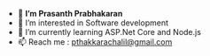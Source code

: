 - 👋 <b>I’m Prasanth Prabhakaran </b>
- 👀 I’m interested in Software development
- 🌱 I’m currently learning ASP.Net Core and Node.js
- 📫 Reach me : pthakkarachalil@gmail.com

<!---
PthPbkn/PthPbkn is a ✨ special ✨ repository because its `README.md` (this file) appears on your GitHub profile.
You can click the Preview link to take a look at your changes.
--->
